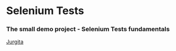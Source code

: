 # Selenium Tests

### The small demo project - Selenium Tests fundamentals

[Jurgita](https://github.com/Jjurgita)
